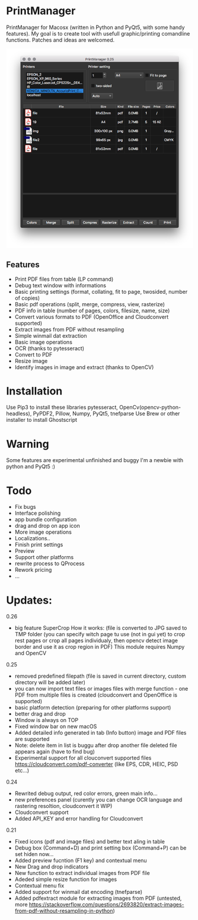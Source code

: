 # PrintManager
PrintManager for Macosx (written in Python and PyQt5, with some handy features).  My goal is to create tool with usefull graphic/printing comandline functions. Patches and ideas are welcomed.

![alt text](https://raw.githubusercontent.com/devrosx/PrintManager/master/wiki/screenshot.png)

## Features
- Print PDF files from table (LP command)
- Debug text window with informations
- Basic printing settings (format, collating, fit to page, twosided, number of copies)
- Basic pdf operations (split, merge, compress, view, rasterize)
- PDF info in table (number of pages, colors, filesize, name, size)
- Convert various formats to PDF (OpenOffice and Cloudconvert supported)
- Extract images from PDF without resampling
- Simple winmail dat extraction
- Basic image operations
 - OCR (thanks to pytesseract)
 - Convert to PDF
 - Resize image
 - Identify images in image and extract (thanks to OpenCV)

# Installation
Use Pip3 to install these libraries
pytesseract, OpenCv(opencv-python-headless), PyPDF2, Pillow, Numpy, PyQt5, tnefparse
Use Brew or other installer to install Ghostscript

 # Warning
Some features are experimental unfinished and buggy
I'm a newbie with python and PyQt5 :)

 # Todo
- Fix bugs
- Interface polishing
- app bundle configuration
- drag and drop on app icon
- More image operations
- Localizations..
- Finish print settings
- Preview
- Support other platforms
- rewrite process to QProcess
- Rework pricing
- ...

# Updates:
0.26
- big feature SuperCrop
  How it works: (file is converted to JPG saved to TMP folder (you can specify witch page tu use (not in gui yet) to crop rest pages or crop all pages individualy, then opencv detect image border and use it as crop region in PDF)
  This module requires Numpy and OpenCV


0.25
- removed predefined filepath (file is saved in current directory, custom directory will be added later)
- you can now import text files or images files with merge function - one PDF from multiple files is created (cloudconvert and OpenOffice is supported)
- basic platform detection (preparing for other platforms support)
- better drag and drop
- Window is always on TOP
- Fixed window bar on new macOS
- Added detailed info generated in tab (Info button) image and PDF files are supported
- Note: delete item in list is buggu after drop another file deleted file appears again (have to find bug)
- Experimental support for all clouconvert supported files https://cloudconvert.com/pdf-converter (like EPS, CDR, HEIC, PSD etc...)

0.24
- Rewrited debug output, red color errors, green main info...
- new preferences panel (curently you can change OCR language and rastering resoltion, cloudconvert it WIP)
- Cloudconvert support
- Added API_KEY and error handling for Cloudconvert


0.21
- Fixed icons (pdf and image files) and better text aling in table
- Debug box (Command+D) and print setting box (Command+P) can be set hiden now...
- Added preview fucntion (F1 key) and contextual menu
- New Drag and drop indicators
- New function to extract individual images from PDF file
- Adeded simple resize function for images
- Contextual menu fix
- Added support for winmail dat encoding (tnefparse)
- Added pdfextract module for extracting images from PDF (untested, more https://stackoverflow.com/questions/2693820/extract-images-from-pdf-without-resampling-in-python)

